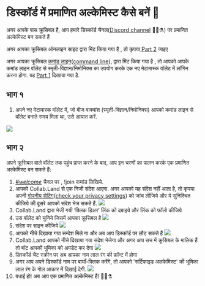 # डिस्कॉर्ड में प्रमाणित अल्केमिस्ट कैसे बनें  💬

अगर आपके पास क्रूसिबल है, आप हमारे डिस्कॉर्ड चैनल\([Discord channel](https://discord.com/invite/qWQQMMKjKe) 🧙‍♂️⚗\) पर प्रमाणित अल्केमिस्ट बन सकते हैं 

अगर आपका क्रूसिबल ऑनलाइन साइट द्वारा मिंट किया गया है , तो कृपया[ Part 2](how-to-become-a-certified-alchemist-on-discord.md#undefined-1) जाइए

अगर आपका क्रूसिबल  [कमांड लाइन](https://github.com/alchemistcoin/alchemist)\([command line](https://github.com/alchemistcoin/alchemist)\), द्वारा मिंट किया गया है , तो आपको आपके कमांड लाइन वॉलेट से स्मृती-विज्ञान/निमोनिक्स का उपयोग करके एक नए मेटामास्क वॉलेट में लॉगिन करना होगा. यह [Part 1](how-to-become-a-certified-alchemist-on-discord.md#undefined)  दिखाया गया है. 

## ‌भाग १

1. अपने नए मेटामास्क वॉलेट में, जो बीज वाक्यांश \(स्मृती-विज्ञान/निमोनिक्स\) आपको कमांड लाइन से वॉलेट बनाते समय मिला था, उसे आयात करें.

![](https://i.imgur.com/4RxfjZs.png)

## भाग २

अपने क्रूसिबल वाले वॉलेट तक पहुंच प्राप्त करने के बाद, आप इन चरणों का पालन करके एक प्रमाणित अल्केमिस्ट बन सकते हैं:

1. [_\#welcome_](http://discord.alchemist.wtf) चैनल पर , !join कमांड लिखिये.
2. आपको Collab.Land से एक निजी संदेश आएगा. अगर आपको यह संदेश नहीं आता है, तो कृपया अपनी  [गोपनीय सेटिंग](https://support.discord.com/hc/en-us/articles/217916488-Blocking-Privacy-Settings-)\([check your privacy settings](https://support.discord.com/hc/en-us/articles/217916488-Blocking-Privacy-Settings-)\) को जांच लीजिये और ये सुनिश्चित कीजिये की दूसरे आपको संदेश भेज सकते हैं. ![](https://i.imgur.com/2UvO1ZL.png)
3. Collab.Land द्वारा भेजी गयी ‘क्लिक हिअर’ लिंक को दबाइये और लिंक को फॉलो कीजिये
4. उस वॉलेट को चुनिये जिसमें आपका क्रूसिबल है ![](https://i.imgur.com/y4bXisJ.png)
5. संदेश पर साइन कीजिये ![](https://i.imgur.com/nF29cFo.png)
6. आपको नीचे दिखाया गया सन्देश मिले गा और अब आप डिस्कॉर्ड पर लौट सकते हैं  ![](https://i.imgur.com/WVIelT9.png)
7. Collab.Land आपको नीचे दिखाया गया संदेश भेजेगा और अगर आप सच में क्रूसिबल के मालिक हैं तो बॉट आपकी भूमिका को अपडेट कर देगा ![](https://i.imgur.com/1UMmipM.png)
8. डिस्कॉर्ड चैट स्क्रीन पर अब आपका नाम लाल रंग की फ़ॉन्ट में होगा 
9. अगर आप अपने डिस्कॉर्ड नाम पर बायाँ-क्लिक करेंगे, तो आपको 'सर्टिफाइड अलकेमिस्ट' की भूमिका लाल रंग के गोल आकार ​में दिखाई देगी. ![](https://i.imgur.com/KTO91Q1.png)
10. बधाई हो! अब आप एक प्रमाणित अल्केमिस्ट हैं! 🧙‍♂️⚗


